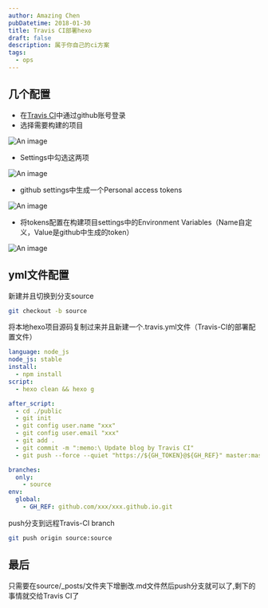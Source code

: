 ```yaml
---
author: Amazing Chen
pubDatetime: 2018-01-30
title: Travis CI部署hexo
draft: false
description: 属于你自己的ci方案
tags:
  - ops
---
```


## 几个配置

- 在<a href="https://www.travis-ci.com/" target="_blank">Travis CI</a>中通过github账号登录
- 选择需要构建的项目

![An image](@assets/images/CI/ci_hexo1.png)

- Settings中勾选这两项

![An image](@assets/images/CI/ci_hexo2.png)

- github settings中生成一个Personal access tokens

![An image](@assets/images/CI/ci_hexo3.png)

- 将tokens配置在构建项目settings中的Environment Variables（Name自定义，Value是github中生成的token）

![An image](@assets/images/CI/ci_hexo4.png)

## yml文件配置

新建并且切换到分支source

```bash
git checkout -b source
```

将本地hexo项目源码复制过来并且新建一个.travis.yml文件（Travis-CI的部署配置文件）

```yaml
language: node_js
node_js: stable
install:
  - npm install
script:
  - hexo clean && hexo g

after_script:
  - cd ./public
  - git init
  - git config user.name "xxx"
  - git config user.email "xxx"
  - git add .
  - git commit -m ":memo:\ Update blog by Travis CI"
  - git push --force --quiet "https://${GH_TOKEN}@${GH_REF}" master:master

branches:
  only:
    - source
env:
  global:
    - GH_REF: github.com/xxx/xxx.github.io.git
```

push分支到远程Travis-CI branch

```bash
git push origin source:source
```

## 最后

只需要在source/\_posts/文件夹下增删改.md文件然后push分支就可以了,剩下的事情就交给Travis CI了
